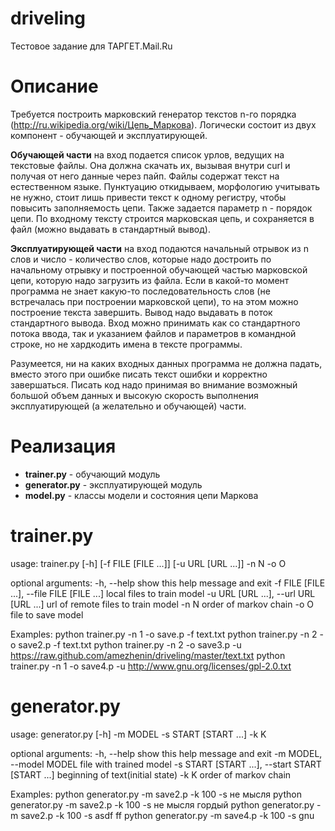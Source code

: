 driveling
=========
Тестовое задание для ТАРГЕТ.Mail.Ru

Описание
========

Требуется построить марковcкий генератор текстов n-го порядка (http://ru.wikipedia.org/wiki/Цепь_Маркова). 
Логически состоит из двух компонент - обучающей и эксплуатирующей.

**Обучающей части** на вход подается список урлов, ведущих на текстовые
файлы. Она должна скачать их, вызывая внутри curl и получая от него
данные через пайп. Файлы содержат текст на естественном языке.
Пунктуацию откидываем, морфологию учитывать не нужно, стоит лишь
привести текcт к одному регистру, чтобы повысить заполняемость цепи.
Также задается параметр n - порядок цепи. По входному тексту строится
марковская цепь, и сохраняется в файл (можно выдавать в стандартный
вывод).

**Эксплуатирующей части** на вход подаются начальный отрывок из n слов и
число - количество слов, которые надо достроить по начальному отрывку и
построенной обучающей частью марковской цепи, которую надо загрузить из
файла. Если в какой-то момент программа не знает какую-то
последовательность слов (не встречалась при построении марковской цепи),
то на этом можно построение текста завершить. Вывод надо выдавать в
поток стандартного вывода. Вход можно принимать как со стандартного
потока ввода, так и указанием файлов и параметров в командной
строке, но не хардкодить имена в тексте программы.

Разумеется, ни на каких входных данных программа не должна падать,
вместо этого при ошибке писать текст ошибки и корректно завершаться.
Писать код надо принимая во внимание возможный большой объем данных
и высокую скорость выполнения эксплуатирующей (а желательно и обучающей) части.

Реализация
==========
* **trainer.py** - обучающий модуль
* **generator.py** - эксплуатирующей модуль
* **model.py** - классы модели и состояния цепи Маркова

trainer.py
==========
usage: trainer.py [-h] [-f FILE [FILE ...]] [-u URL [URL ...]] -n N -o O

optional arguments:
  -h, --help            show this help message and exit
  -f FILE [FILE ...], --file FILE [FILE ...]
                        local files to train model
  -u URL [URL ...], --url URL [URL ...]
                        url of remote files to train model
  -n N                  order of markov chain
  -o O                  file to save model

Examples:
    python trainer.py -n 1 -o save.p -f text.txt 
    python trainer.py -n 2 -o save2.p -f text.txt
    python trainer.py -n 2 -o save3.p -u https://raw.github.com/amezhenin/driveling/master/text.txt
    python trainer.py -n 1 -o save4.p -u http://www.gnu.org/licenses/gpl-2.0.txt
    
generator.py
============
usage: generator.py [-h] -m MODEL -s START [START ...] -k K

optional arguments:
  -h, --help            show this help message and exit
  -m MODEL, --model MODEL
                        file with trained model
  -s START [START ...], --start START [START ...]
                        beginning of text(initial state)
  -k K                  order of markov chain

Examples:
    python generator.py -m save2.p -k 100 -s не мысля
    python generator.py -m save2.p -k 100 -s не мысля гордый
    python generator.py -m save2.p -k 100 -s asdf ff
    python generator.py -m save4.p -k 100 -s gnu